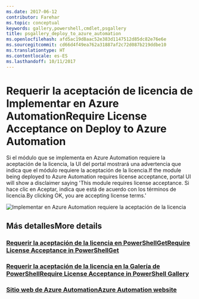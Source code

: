 ```yaml
---
ms.date: 2017-06-12
contributor: Farehar
ms.topic: conceptual
keywords: gallery,powershell,cmdlet,psgallery
title: psgallery_deploy_to_azure_automation
ms.openlocfilehash: afd5ac19d8aac52e383d1147512d85dc82e76e6e
ms.sourcegitcommit: cd66d4f49ea762a31887af2c72d087b219ddbe10
ms.translationtype: HT
ms.contentlocale: es-ES
ms.lasthandoff: 10/11/2017
---
```

<a name="require-license-acceptance-on-deploy-to-azure-automation"></a><span data-ttu-id="35ea7-103">Requerir la aceptación de licencia de Implementar en Azure Automation</span><span class="sxs-lookup"><span data-stu-id="35ea7-103">Require License Acceptance on Deploy to Azure Automation</span></span>
===========================

<span data-ttu-id="35ea7-104">Si el módulo que se implementa en Azure Automation requiere la aceptación de la licencia, la UI del portal mostrará una advertencia que indica que el módulo requiere la aceptación de la licencia.</span><span class="sxs-lookup"><span data-stu-id="35ea7-104">If the module being deployed to Azure Automation requires license acceptance, portal UI will show a disclaimer saying 'This module requires license acceptance.</span></span> <span data-ttu-id="35ea7-105">Si hace clic en Aceptar, indica que está de acuerdo con los términos de licencia.</span><span class="sxs-lookup"><span data-stu-id="35ea7-105">By clicking OK, you are accepting license terms.'</span></span>


![Implementar en Azure Automation requiere la aceptación de la licencia](Images/DeployToAzureAutomationRequireLicenseAcceptanceDisclaimer.png)


## <a name="more-details"></a><span data-ttu-id="35ea7-107">Más detalles</span><span class="sxs-lookup"><span data-stu-id="35ea7-107">More details</span></span>
### <a name="require-license-acceptance-in-powershellgetpsgetmodulerequirelicenseacceptancemd"></a>[<span data-ttu-id="35ea7-108">Requerir la aceptación de la licencia en PowerShellGet</span><span class="sxs-lookup"><span data-stu-id="35ea7-108">Require License Acceptance in PowerShellGet</span></span>](../psget/module/RequireLicenseAcceptance.md)
### <a name="require-license-acceptance-in-powershell-gallerypsgalleryrequireslicenseacceptancemd"></a>[<span data-ttu-id="35ea7-109">Requerir la aceptación de la licencia en la Galería de PowerShell</span><span class="sxs-lookup"><span data-stu-id="35ea7-109">Require License Acceptance in PowerShell Gallery</span></span>](psgallery_requires_license_acceptance.md)
### <a name="azure-automation-websitehttpazuremicrosoftcomen-usservicesautomation"></a>[<span data-ttu-id="35ea7-110">Sitio web de Azure Automation</span><span class="sxs-lookup"><span data-stu-id="35ea7-110">Azure Automation website</span></span>](http://azure.microsoft.com/en-us/services/automation/)

